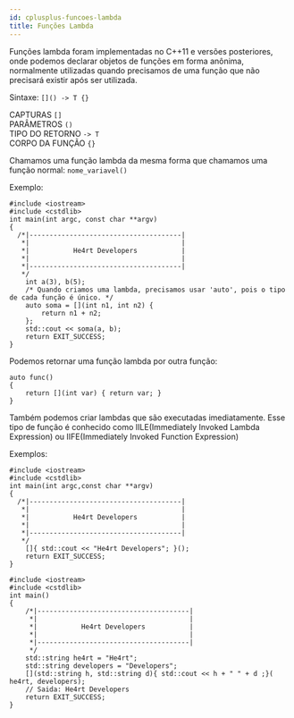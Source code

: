 ```yaml
---
id: cplusplus-funcoes-lambda
title: Funções Lambda
---
```


Funções lambda foram implementadas no C++11 e versões posteriores, onde podemos declarar objetos de funções em forma anônima, normalmente utilizadas quando precisamos de uma função que não precisará existir após ser utilizada.

Sintaxe:
`[]() -> T {}`

CAPTURAS `[]` <br/>
PARÂMETROS `()` <br/>
TIPO DO RETORNO `-> T` <br/>
CORPO DA FUNÇÃO `{}`

Chamamos uma função lambda da mesma forma que chamamos uma função normal: `nome_variavel()`

Exemplo:

```cpp{0}
#include <iostream>
#include <cstdlib>
int main(int argc, const char **argv)
{
  /*|--------------------------------------|
   *|                                      |
   *|           He4rt Developers           |
   *|                                      |
   *|--------------------------------------|
   */
    int a(3), b(5);
    /* Quando criamos uma lambda, precisamos usar 'auto', pois o tipo de cada função é único. */
    auto soma = [](int n1, int n2) {
        return n1 + n2;
    };
    std::cout << soma(a, b);
    return EXIT_SUCCESS;
}
```

Podemos retornar uma função lambda por outra função:

```cpp{0}
auto func()
{
    return [](int var) { return var; }
}
```

Também podemos criar lambdas que são executadas imediatamente. Esse tipo de função é conhecido como IILE(Immediately Invoked Lambda Expression) ou IIFE(Immediately Invoked Function Expression)

Exemplos:

```cpp{0}
#include <iostream>
#include <cstdlib>
int main(int argc,const char **argv)
{
  /*|--------------------------------------|
   *|                                      |
   *|           He4rt Developers           |
   *|                                      |
   *|--------------------------------------|
   */
    []{ std::cout << "He4rt Developers"; }();
    return EXIT_SUCCESS;
}
```

```cpp{0}
#include <iostream>
#include <cstdlib>
int main()
{
    /*|--------------------------------------|
     *|                                      |
     *|           He4rt Developers           |
     *|                                      |
     *|--------------------------------------|
     */
    std::string he4rt = "He4rt";
    std::string developers = "Developers";
    [](std::string h, std::string d){ std::cout << h + " " + d ;}( he4rt, developers);
    // Saida: He4rt Developers
    return EXIT_SUCCESS;
}
```
